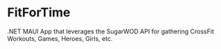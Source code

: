 # FitForTime

.NET MAUI App that leverages the SugarWOD API for gathering CrossFit Workouts, Games, Heroes, Girls, etc.